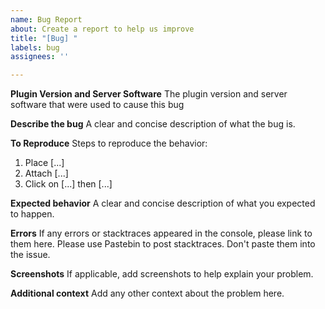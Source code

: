 ```yaml
---
name: Bug Report
about: Create a report to help us improve
title: "[Bug] "
labels: bug
assignees: ''

---
```


**Plugin Version and Server Software**
The plugin version and server software that were used to cause this bug

**Describe the bug**
A clear and concise description of what the bug is.

**To Reproduce**
Steps to reproduce the behavior:
1. Place [...]
2. Attach [...]
3. Click on [...] then [...]

**Expected behavior**
A clear and concise description of what you expected to happen.

**Errors**
If any errors or stacktraces appeared in the console, please link to them here. Please use Pastebin to post stacktraces. Don't paste them into the issue.

**Screenshots**
If applicable, add screenshots to help explain your problem.

**Additional context**
Add any other context about the problem here.
